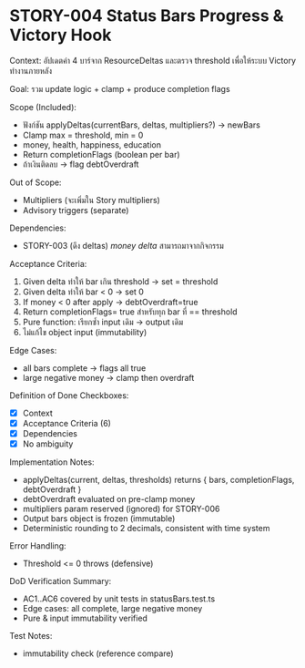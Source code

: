 # STORY-004 Status Bars Progress & Victory Hook

Context:
อัปเดตค่า 4 บาร์จาก ResourceDeltas และตรวจ threshold เพื่อให้ระบบ Victory ทำงานภายหลัง

Goal:
รวม update logic + clamp + produce completion flags

Scope (Included):
- ฟังก์ชัน applyDeltas(currentBars, deltas, multipliers?) -> newBars
- Clamp max = threshold, min = 0
- money, health, happiness, education
- Return completionFlags (boolean per bar)
- ถ้าเงินติดลบ -> flag debtOverdraft

Out of Scope:
- Multipliers (จะเพิ่มใน Story multipliers)
- Advisory triggers (separate)

Dependencies:
- STORY-003 (ดึง deltas) *money delta* สามารถมาจากกิจกรรม

Acceptance Criteria:
1. Given delta ทำให้ bar เกิน threshold -> set = threshold
2. Given delta ทำให้ bar < 0 -> set 0
3. If money < 0 after apply -> debtOverdraft=true
4. Return completionFlags= true สำหรับทุก bar ที่ == threshold
5. Pure function: เรียกซ้ำ input เดิม -> output เดิม
6. ไม่แก้ไข object input (immutability)

Edge Cases:
- all bars complete -> flags all true
- large negative money -> clamp then overdraft

Definition of Done Checkboxes:
- [x] Context
- [x] Acceptance Criteria (6)
- [x] Dependencies
- [x] No ambiguity

Implementation Notes:
- applyDeltas(current, deltas, thresholds) returns { bars, completionFlags, debtOverdraft }
- debtOverdraft evaluated on pre-clamp money
- multipliers param reserved (ignored) for STORY-006
- Output bars object is frozen (immutable)
- Deterministic rounding to 2 decimals, consistent with time system

Error Handling:
- Threshold <= 0 throws (defensive)

DoD Verification Summary:
- AC1..AC6 covered by unit tests in statusBars.test.ts
- Edge cases: all complete, large negative money
- Pure & input immutability verified

Test Notes:
- immutability check (reference compare)
